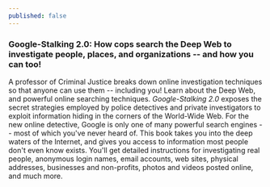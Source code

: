 ```yaml
---
published: false
---
```



### Google-Stalking 2.0: How cops search the Deep Web to investigate people, places, and organizations -- and how you can too!

A professor of Criminal Justice breaks down online investigation techniques so that anyone can use them -- including you! Learn about the Deep Web, and powerful online searching techniques. _Google-Stalking 2.0_ exposes the secret strategies employed by police detectives and private investigators to exploit information hiding in the corners of the World-Wide Web. For the new online detective, Google is only one of many powerful search engines -- most of which you've never heard of. This book takes you into the deep waters of the Internet, and gives you access to information most people don't even know exists. You'll get detailed instructions for investigating real people, anonymous login names, email accounts, web sites, physical addresses, businesses and non-profits, photos and videos posted online, and much more.
